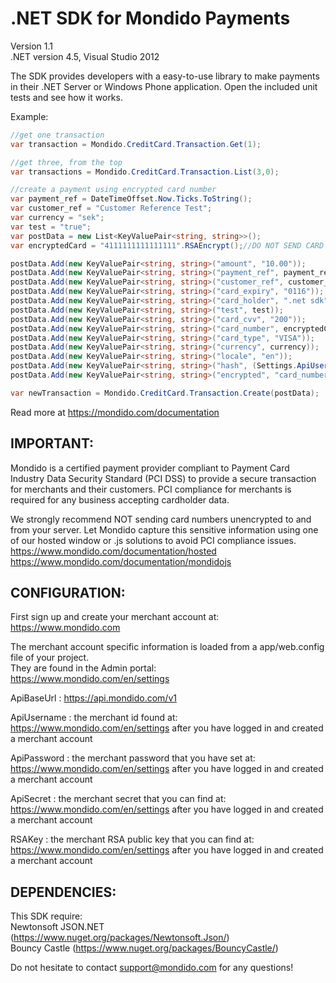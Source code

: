.NET SDK for Mondido Payments
=======

Version 1.1   
.NET version 4.5, Visual Studio 2012

The SDK provides developers with a easy-to-use library to make payments in their .NET Server or Windows Phone application. 
Open the included unit tests and see how it works.


Example:
``` csharp
//get one transaction   
var transaction = Mondido.CreditCard.Transaction.Get(1);

//get three, from the top   
var transactions = Mondido.CreditCard.Transaction.List(3,0);

//create a payment using encrypted card number
var payment_ref = DateTimeOffset.Now.Ticks.ToString();
var customer_ref = "Customer Reference Test";
var currency = "sek";
var test = "true";
var postData = new List<KeyValuePair<string, string>>();
var encryptedCard = "4111111111111111".RSAEncrypt();//DO NOT SEND CARD NUMBERS IN CLEAR TEXT

postData.Add(new KeyValuePair<string, string>("amount", "10.00"));
postData.Add(new KeyValuePair<string, string>("payment_ref", payment_ref));
postData.Add(new KeyValuePair<string, string>("customer_ref", customer_ref));
postData.Add(new KeyValuePair<string, string>("card_expiry", "0116"));
postData.Add(new KeyValuePair<string, string>("card_holder", ".net sdk"));
postData.Add(new KeyValuePair<string, string>("test", test));
postData.Add(new KeyValuePair<string, string>("card_cvv", "200"));
postData.Add(new KeyValuePair<string, string>("card_number", encryptedCard));
postData.Add(new KeyValuePair<string, string>("card_type", "VISA"));
postData.Add(new KeyValuePair<string, string>("currency", currency));
postData.Add(new KeyValuePair<string, string>("locale", "en"));
postData.Add(new KeyValuePair<string, string>("hash", (Settings.ApiUsername + payment_ref + customer_ref + "10.00" + currency + (test.Equals("true") ? "test" : "" ) + Settings.ApiSecret).ToMD5()));
postData.Add(new KeyValuePair<string, string>("encrypted", "card_number"));

var newTransaction = Mondido.CreditCard.Transaction.Create(postData);
```

Read more at https://mondido.com/documentation

IMPORTANT: 
---
Mondido is a certified payment provider compliant to Payment Card Industry Data Security Standard (PCI DSS) to provide a secure transaction for merchants and their customers.
PCI compliance for merchants is required for any business accepting cardholder data. 
     
We strongly recommend NOT sending card numbers unencrypted to and from your server.
Let Mondido capture this sensitive information using one of our hosted window or .js solutions to avoid PCI compliance issues.   
https://www.mondido.com/documentation/hosted   
https://www.mondido.com/documentation/mondidojs   


CONFIGURATION:
---
First sign up and create your merchant account at: https://www.mondido.com

The merchant account specific information is loaded from a app/web.config file of your project.   
They are found in the Admin portal:   
https://www.mondido.com/en/settings 

ApiBaseUrl : https://api.mondido.com/v1   

ApiUsername : the merchant id found at: https://www.mondido.com/en/settings after you have logged in and created a merchant account   

ApiPassword : the merchant password that you have set at: https://www.mondido.com/en/settings after you have logged in and created a merchant account   

ApiSecret :  the merchant secret that you can find at: https://www.mondido.com/en/settings after you have logged in and created a merchant account   

RSAKey : the merchant RSA public key that you can find at: https://www.mondido.com/en/settings after you have logged in and created a merchant account   


DEPENDENCIES:
---
This SDK require:   
Newtonsoft JSON.NET (https://www.nuget.org/packages/Newtonsoft.Json/)   
Bouncy Castle (https://www.nuget.org/packages/BouncyCastle/)   


Do not hesitate to contact support@mondido.com for any questions!

